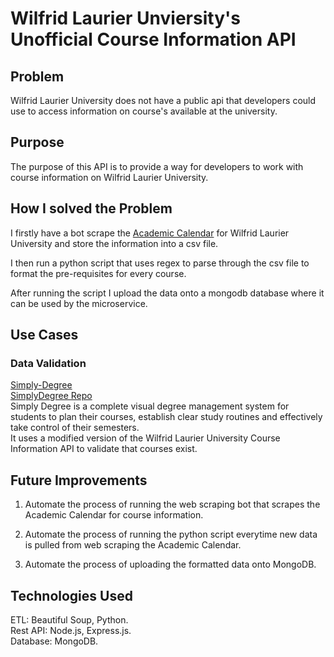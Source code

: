 # Wilfrid Laurier Unviersity's Unofficial Course Information API

## Problem

Wilfrid Laurier University does not have a public api that developers could use to access information on course's available at the university.  

## Purpose

The purpose of this API is to provide a way for developers to work with course information on Wilfrid Laurier University.  

## How I solved the Problem

I firstly have a bot scrape the [Academic Calendar](https://academic-calendar.wlu.ca/) for Wilfrid Laurier University and store the information into a csv file.  

I then run a python script that uses regex to parse through the csv file to format the pre-requisites for every course.  

After running the script I upload the data onto a mongodb database where it can be used by the microservice.  

## Use Cases

### Data Validation

[Simply-Degree](https://simplydegree.web.app/login)  
[SimplyDegree Repo](https://github.com/saifaldin14/SimplyDegree)  
Simply Degree is a complete visual degree management system for students to plan their courses, establish clear study routines and effectively take control of their semesters.  
It uses a modified version of the Wilfrid Laurier University Course Information API to validate that courses exist.  

## Future Improvements

1. Automate the process of running the web scraping bot that scrapes the Academic Calendar for course information.  

2. Automate the process of running the python script everytime new data is pulled from web scraping the Academic Calendar.  

3. Automate the process of uploading the formatted data onto MongoDB.  

## Technologies Used

ETL: Beautiful Soup, Python.  
Rest API: Node.js, Express.js.  
Database: MongoDB.  
